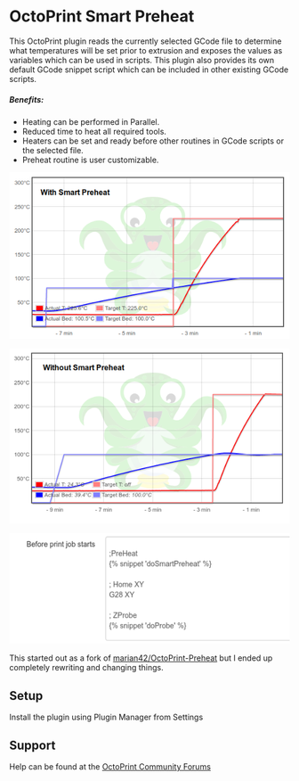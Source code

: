 # OctoPrint Smart Preheat
This OctoPrint plugin reads the currently selected GCode file to determine what temperatures will be set prior to extrusion and exposes the values as variables which can be used in scripts. This plugin also provides its own default GCode snippet script which can be included in other existing GCode scripts.

##### Benefits:
- Heating can be performed in Parallel.
- Reduced time to heat all required tools.
- Heaters can be set and ready before other routines in GCode scripts or the selected file.
- Preheat routine is user customizable.

![SmartPreHeat-TempGraph-With](extra/screenshots/tempgraph_with.png?raw=true)

![SmartPreHeat-TempGraph-Without](extra/screenshots/tempgraph_without.png?raw=true)

![SmartPreHeat-GCode-Scripts-beforePrintStarted](extra/screenshots/beforePrintStarted.png?raw=true)

This started out as a fork of [marian42/OctoPrint-Preheat](https://github.com/marian42/octoprint-preheat) but I ended up completely rewriting and changing things.

## Setup
Install the plugin using Plugin Manager from Settings

## Support
Help can be found at the [OctoPrint Community Forums](https://community.octoprint.org)
